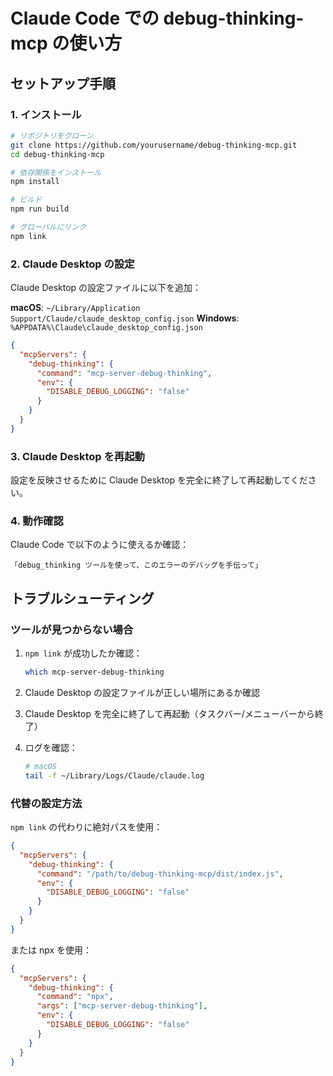 # Claude Code での debug-thinking-mcp の使い方

## セットアップ手順

### 1. インストール

```bash
# リポジトリをクローン
git clone https://github.com/yourusername/debug-thinking-mcp.git
cd debug-thinking-mcp

# 依存関係をインストール
npm install

# ビルド
npm run build

# グローバルにリンク
npm link
```

### 2. Claude Desktop の設定

Claude Desktop の設定ファイルに以下を追加：

**macOS**: `~/Library/Application Support/Claude/claude_desktop_config.json`
**Windows**: `%APPDATA%\Claude\claude_desktop_config.json`

```json
{
  "mcpServers": {
    "debug-thinking": {
      "command": "mcp-server-debug-thinking",
      "env": {
        "DISABLE_DEBUG_LOGGING": "false"
      }
    }
  }
}
```

### 3. Claude Desktop を再起動

設定を反映させるために Claude Desktop を完全に終了して再起動してください。

### 4. 動作確認

Claude Code で以下のように使えるか確認：

```
「debug_thinking ツールを使って、このエラーのデバッグを手伝って」
```

## トラブルシューティング

### ツールが見つからない場合

1. `npm link` が成功したか確認：
   ```bash
   which mcp-server-debug-thinking
   ```

2. Claude Desktop の設定ファイルが正しい場所にあるか確認

3. Claude Desktop を完全に終了して再起動（タスクバー/メニューバーから終了）

4. ログを確認：
   ```bash
   # macOS
   tail -f ~/Library/Logs/Claude/claude.log
   ```

### 代替の設定方法

`npm link` の代わりに絶対パスを使用：

```json
{
  "mcpServers": {
    "debug-thinking": {
      "command": "/path/to/debug-thinking-mcp/dist/index.js",
      "env": {
        "DISABLE_DEBUG_LOGGING": "false"
      }
    }
  }
}
```

または npx を使用：

```json
{
  "mcpServers": {
    "debug-thinking": {
      "command": "npx",
      "args": ["mcp-server-debug-thinking"],
      "env": {
        "DISABLE_DEBUG_LOGGING": "false"
      }
    }
  }
}
```